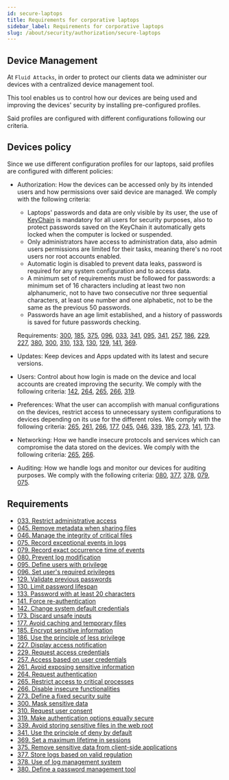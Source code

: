 ```yaml
---
id: secure-laptops
title: Requirements for corporative laptops
sidebar_label: Requirements for corporative laptops
slug: /about/security/authorization/secure-laptops
---
```


## Device Management

At `Fluid Attacks`,
in order to protect our clients data
we administer our devices with a centralized
device management tool.

This tool enables us to control
how our devices are being used
and improving the devices' security
by installing pre-configured profiles.

Said profiles are configured with different
configurations following our criteria.

## Devices policy

Since we use different configuration
profiles for our laptops, said profiles
are configured with different policies:

- Authorization: How the devices can be accessed
  only by its intended users and how permissions
  over said device are managed. We comply with
  the following criteria:

  - Laptops' passwords and data are only
    visible by its user, the use of
    [KeyChain](https://es.wikipedia.org/wiki/Keychain_(software))
    is mandatory for all users for security purposes,
    also to protect passwords saved on the KeyChain
    it automatically gets locked
    when the computer is locked or suspended.
  - Only administrators have access to administration
    data, also admin users permissions are limited for their
    tasks, meaning there's no root users nor root accounts
    enabled.
  - Automatic login is disabled to prevent data leaks,
    password is required for any system configuration and
    to access data.
  - A minimum set of requirements must be followed for passwords:
    a minimum set of 16 characters including at least two
    non alphanumeric, not to have two consecutive nor three
    sequential characters, at least one number and one alphabetic,
    not to be the same as the previous 50 passwords.
  - Passwords have an age limit established, and a history of
    passwords is saved for future passwords checking.

  Requirements:
  [300](/criteria/requirements/300), [185](/criteria/requirements/185),
  [375](/criteria/requirements/375), [096](/criteria/requirements/096),
  [033](/criteria/requirements/033), [341](/criteria/requirements/341),
  [095](/criteria/requirements/095), [341](/criteria/requirements/341),
  [257](/criteria/requirements/257), [186](/criteria/requirements/186),
  [229](/criteria/requirements/229), [227](/criteria/requirements/227),
  [380](/criteria/requirements/380), [300](/criteria/requirements/300),
  [310](/criteria/requirements/310), [133](/criteria/requirements/133),
  [130](/criteria/requirements/130), [129](/criteria/requirements/129),
  [141](/criteria/requirements/141), [369](/criteria/requirements/369).

- Updates: Keep devices and Apps updated
  with its latest and secure versions.

- Users: Control about how login is made on the device and
  local accounts are created improving the security.
  We comply with the following criteria:
  [142](/criteria/requirements/142), [264](/criteria/requirements/264),
  [265](/criteria/requirements/265), [266](/criteria/requirements/266),
  [319](/criteria/requirements/319).

- Preferences: What the user can accomplish
  with manual configurations on the devices,
  restrict access to unnecessary system configurations
  to devices depending on its use for the different roles.
  We comply with the following criteria:
  [265](/criteria/requirements/265), [261](/criteria/requirements/261),
  [266](/criteria/requirements/266), [177](/criteria/requirements/177),
  [045](/criteria/requirements/045), [046](/criteria/requirements/046),
  [339](/criteria/requirements/339), [185](/criteria/requirements/185),
  [273](/criteria/requirements/273), [141](/criteria/requirements/141),
  [173](/criteria/requirements/173).

- Networking: How we handle insecure
  protocols and services which can
  compromise the data stored on the devices.
  We comply with the following criteria:
  [265](/criteria/requirements/265), [266](/criteria/requirements/266).

- Auditing: How we handle logs and monitor
  our devices for auditing purposes.
  We comply with the following criteria:
  [080](/criteria/requirements/080), [377](/criteria/requirements/377),
  [378](/criteria/requirements/378), [079](/criteria/requirements/079),
  [075](/criteria/requirements/075).

## Requirements

- [033. Restrict administrative access](/criteria/requirements/033)
- [045. Remove metadata when sharing files](/criteria/requirements/045)
- [046. Manage the integrity of critical files](/criteria/requirements/046)
- [075. Record exceptional events in logs](/criteria/requirements/075)
- [079. Record exact occurrence time of events](/criteria/requirements/079)
- [080. Prevent log modification](/criteria/requirements/080)
- [095. Define users with privilege](/criteria/requirements/095)
- [096. Set user's required privileges](/criteria/requirements/096)
- [129. Validate previous passwords](/criteria/requirements/129)
- [130. Limit password lifespan](/criteria/requirements/130)
- [133. Password with at least 20 characters](/criteria/requirements/133)
- [141. Force re-authentication](/criteria/requirements/141)
- [142. Change system default credentials](/criteria/requirements/142)
- [173. Discard unsafe inputs](/criteria/requirements/173)
- [177. Avoid caching and temporary files](/criteria/requirements/177)
- [185. Encrypt sensitive information](/criteria/requirements/185)
- [186. Use the principle of less privilege](/criteria/requirements/186)
- [227. Display access notification](/criteria/requirements/227)
- [229. Request access credentials](/criteria/requirements/229)
- [257. Access based on user credentials](/criteria/requirements/257)
- [261. Avoid exposing sensitive information](/criteria/requirements/261)
- [264. Request authentication](/criteria/requirements/264)
- [265. Restrict access to critical processes](/criteria/requirements/265)
- [266. Disable insecure functionalities](/criteria/requirements/266)
- [273. Define a fixed security suite](/criteria/requirements/273)
- [300. Mask sensitive data](/criteria/requirements/300)
- [310. Request user consent](/criteria/requirements/310)
- [319. Make authentication options equally secure](/criteria/requirements/319)
- [339. Avoid storing sensitive files in the web root](/criteria/requirements/339)
- [341. Use the principle of deny by default](/criteria/requirements/341)
- [369. Set a maximum lifetime in sessions](/criteria/requirements/369)
- [375. Remove sensitive data from client-side applications](/criteria/requirements/375)
- [377. Store logs based on valid regulation](/criteria/requirements/377)
- [378. Use of log management system](/criteria/requirements/378)
- [380. Define a password management tool](/criteria/requirements/380)
